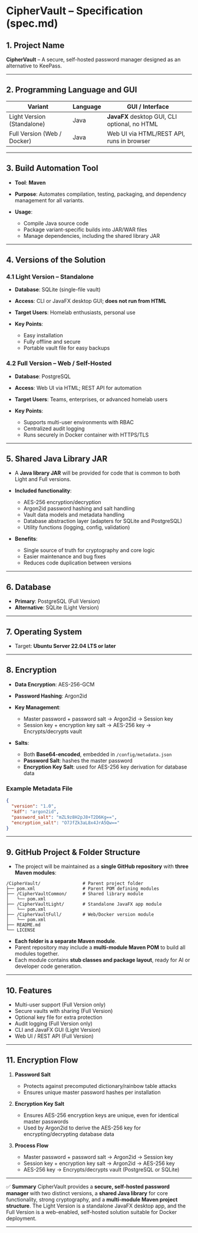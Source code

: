 # CipherVault – Specification (spec.md)

## 1. Project Name

**CipherVault** – A secure, self-hosted password manager designed as an alternative to KeePass.

---

## 2. Programming Language and GUI

| Variant                     | Language | GUI / Interface                               |
| --------------------------- | -------- | --------------------------------------------- |
| Light Version (Standalone)  | Java     | **JavaFX** desktop GUI, CLI optional, no HTML |
| Full Version (Web / Docker) | Java     | Web UI via HTML/REST API, runs in browser     |

---

## 3. Build Automation Tool

* **Tool**: **Maven**
* **Purpose**: Automates compilation, testing, packaging, and dependency management for all variants.
* **Usage**:

  * Compile Java source code
  * Package variant-specific builds into JAR/WAR files
  * Manage dependencies, including the shared library JAR

---

## 4. Versions of the Solution

### 4.1 Light Version – Standalone

* **Database**: SQLite (single-file vault)
* **Access**: CLI or JavaFX desktop GUI; **does not run from HTML**
* **Target Users**: Homelab enthusiasts, personal use
* **Key Points**:

  * Easy installation
  * Fully offline and secure
  * Portable vault file for easy backups

### 4.2 Full Version – Web / Self-Hosted

* **Database**: PostgreSQL
* **Access**: Web UI via HTML; REST API for automation
* **Target Users**: Teams, enterprises, or advanced homelab users
* **Key Points**:

  * Supports multi-user environments with RBAC
  * Centralized audit logging
  * Runs securely in Docker container with HTTPS/TLS

---

## 5. Shared Java Library JAR

* A **Java library JAR** will be provided for code that is common to both Light and Full versions.
* **Included functionality**:

  * AES-256 encryption/decryption
  * Argon2id password hashing and salt handling
  * Vault data models and metadata handling
  * Database abstraction layer (adapters for SQLite and PostgreSQL)
  * Utility functions (logging, config, validation)
* **Benefits**:

  * Single source of truth for cryptography and core logic
  * Easier maintenance and bug fixes
  * Reduces code duplication between versions

---

## 6. Database

* **Primary**: PostgreSQL (Full Version)
* **Alternative**: SQLite (Light Version)

---

## 7. Operating System

* Target: **Ubuntu Server 22.04 LTS or later**

---

## 8. Encryption

* **Data Encryption**: AES-256-GCM
* **Password Hashing**: Argon2id
* **Key Management**:

  * Master password + password salt → Argon2id → Session key
  * Session key + encryption key salt → AES-256 key → Encrypts/decrypts vault
* **Salts**:

  * Both **Base64-encoded**, embedded in `/config/metadata.json`
  * **Password Salt**: hashes the master password
  * **Encryption Key Salt**: used for AES-256 key derivation for database data

### Example Metadata File

```json
{
  "version": "1.0",
  "kdf": "argon2id",
  "password_salt": "mZL9z8H2pJ8+T2D6Kg==",
  "encryption_salt": "O7JfZk3aL8x4JrA5Qw=="
}
```

---

## 9. GitHub Project & Folder Structure

* The project will be maintained as a **single GitHub repository** with **three Maven modules**:

```
/CipherVault/                # Parent project folder
├── pom.xml                  # Parent POM defining modules
├── /CipherVaultCommon/      # Shared library module
│   └── pom.xml
├── /CipherVaultLight/       # Standalone JavaFX app module
│   └── pom.xml
├── /CipherVaultFull/        # Web/Docker version module
│   └── pom.xml
├── README.md
└── LICENSE
```

* **Each folder is a separate Maven module**.
* Parent repository may include a **multi-module Maven POM** to build all modules together.
* Each module contains **stub classes and package layout**, ready for AI or developer code generation.

---

## 10. Features

* Multi-user support (Full Version only)
* Secure vaults with sharing (Full Version)
* Optional key file for extra protection
* Audit logging (Full Version only)
* CLI and JavaFX GUI (Light Version)
* Web UI / REST API (Full Version)

---

## 11. Encryption Flow

1. **Password Salt**

   * Protects against precomputed dictionary/rainbow table attacks
   * Ensures unique master password hashes per installation

2. **Encryption Key Salt**

   * Ensures AES-256 encryption keys are unique, even for identical master passwords
   * Used by Argon2id to derive the AES-256 key for encrypting/decrypting database data

3. **Process Flow**

   * Master password + password salt → Argon2id → Session key
   * Session key + encryption key salt → Argon2id → AES-256 key
   * AES-256 key → Encrypts/decrypts vault (PostgreSQL or SQLite)

---

✅ **Summary**
CipherVault provides a **secure, self-hosted password manager** with two distinct versions, a **shared Java library** for core functionality, strong cryptography, and a **multi-module Maven project structure**. The Light Version is a standalone JavaFX desktop app, and the Full Version is a web-enabled, self-hosted solution suitable for Docker deployment.

---
